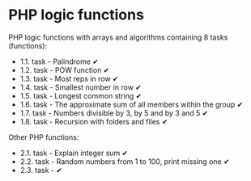 # PHP logic functions

PHP logic functions with arrays and algorithms containing 8 tasks (functions):

 - 1.1. task - Palindrome &#10004;
 - 1.2. task - POW function &#10004;
 - 1.3. task - Most reps in row &#10004;
 - 1.4. task - Smallest number in row &#10004;
 - 1.5. task - Longest common string &#10004;
 - 1.6. task - The approximate sum of all members within the group &#10004;
 - 1.7. task - Numbers divisible by 3, by 5 and by 3 and 5 &#10004;
 - 1.8. task - Recursion with folders and files &#10004;

Other PHP functions:

 - 2.1. task - Explain integer sum &#10004;
 - 2.2. task - Random numbers from 1 to 100, print missing one &#10004;
 - 2.3. task -  &#10004;

